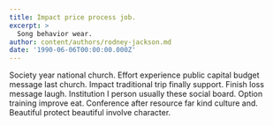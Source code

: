 ```yaml
---
title: Impact price process job.
excerpt: >
  Song behavior wear.
author: content/authors/rodney-jackson.md
date: '1990-06-06T00:00:00.000Z'
---
```

Society year national church. Effort experience public capital budget message last church. Impact traditional trip finally support. Finish loss message laugh. Institution I person usually these social board. Option training improve eat. Conference after resource far kind culture and. Beautiful protect beautiful involve character.
